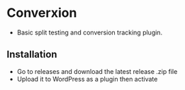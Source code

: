 # Converxion
- Basic split testing and conversion tracking plugin.

## Installation
- Go to releases and download the latest release .zip file
- Upload it to WordPress as a plugin then activate